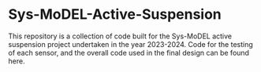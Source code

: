 # Sys-MoDEL-Active-Suspension
This repository is a collection of code built for the Sys-MoDEL active suspension project undertaken in the year 2023-2024. Code for the testing of each sensor, and the overall code used in the final design can be found here.

